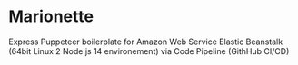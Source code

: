 # Marionette
 Express Puppeteer boilerplate for Amazon Web Service Elastic Beanstalk (64bit Linux 2 Node.js 14 environement) via Code Pipeline (GithHub CI/CD)
